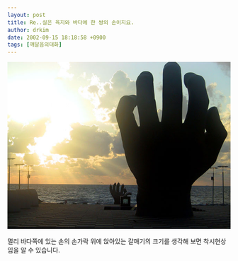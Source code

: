 ```yaml
---
layout: post
title: Re..실은 육지와 바다에 한 쌍의 손이지요.
author: drkim
date: 2002-09-15 18:18:58 +0900
tags: [깨달음의대화]
---
```

![](.//files/attach/images/198/369/1032081538.jpg)  
  
멀리 바다쪽에 있는 손의 손가락 위에 앉아있는 갈매기의 크기를 생각해 보면 착시현상임을 알 수 있습니다.
